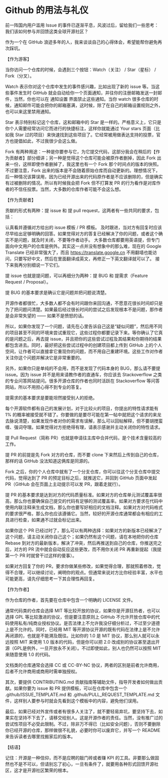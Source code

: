 # Github 的用法与礼仪

前一阵国内用户滥用 Issue 的事件已逐渐平息，风波过后，留给我们一些思考：我们该如何参与并回馈这类全球开源社区？

作为一个在 GitHub 浪迹多年的人，我来谈谈自己的心得体会，希望能帮你避免再次踩坑。

【作为游客】

当你访问一个仓库的时候，会遇到三个按钮：Watch（关注） / Star（星标） / Fork（分叉）。

Watch 表示你对这个仓库中发生的事件感兴趣，比如出现了新的 issue 等。当这些事件发生时 GitHub
就会自动给你一个页面通知，并往你的注册邮箱发送一封邮件，当然，你也可以在 通知设置 界面禁止这些通知。当你 watch
很多仓库的时候，通知邮件可能会把你的邮箱塞满，这时候，除了在自己的邮箱设置规则之外，也可以来这里禁用通知。

Star 表示特别标记这个仓库，这和邮箱中的 Star 是一样的。严格意义上，它只是你个人需要经常访问它而进行的快捷标注，这样你就能通过
Your stars 页面（比如我 Star 过的项目）来快速找到这些项目了。它经常被用做表达支持的投票，官方也提倡如此，不过我很少会这么做。

Fork 有两种用途：一种是你要参与它，为它提交代码，这部分我会在稍后的【作为贡献者】部分细讲；另一种是觉得这个仓库可能会被原作者删掉，因此
Fork 出来一份，这样即使作者删掉了，我这里也有一个 Fork 那个时间点的版本的快照。不过要注意，Fork
出来的版本是不会随着原始仓库而自动更新的。理想情况下，后一种情况该算误用，因为已经开源出来的代码原作者是不应该删除的，但是确实有过被删除的情况。所以有时候我会把
Fork 但不打算发 PR 的行为看作是对库作者的不信任投票。当然，大多数的仓库作者可能不会这么想。

【作为贡献者】

贡献的形式有两种：提 issue 和 提 pull request，这两者有一些共同的要求，包括：

认真看并遵循对方给出的 issue 模板 / PR 模板。 及时跟进，当对方有回复时应该尽早给出足够明确的回答。如果觉得对方的答复已经解决了你的问题，或者这个确实不是问题，就及时关闭，不要等作者动手。
大多数仓库都要用英语提，但专门面向中文用户的仓库是例外。其实这一点并没有想象中的那么难，现在的 Google Translate
已经非常强大了，而且 https://translate.google.cn 不用翻墙也能访问，只要写好中文，然后在里面翻译成英文，再修正一下英文翻译就可以了。
接下来我再分别细说一下它们。

提 issue 也就是提问题，可以再细分为两种：提 BUG 和 提需求（Feature Request / Proposal）。

提 BUG 的基本要求是确认它是问题并把问题说清楚。

开源作者都很忙，大多数人都不会有时间跟你来回沟通，不愿意花很长时间却只是为了把问题问清楚。如果最后经过很长时间的尝试之后发现根本不是问题，那作者是会非常失望的 ——
如果不是愤怒的话。

所以，如果你发现了一个问题，请先在心里告诉自己这是“疑似问题”，然后用不同的项目甚至不同的环境来尝试重现它，这些过程你都要记录下来。等你确认了它真的是问题之后，再去提
issue，并且把你的这些尝试过程及其结果和你期待的结果都包含进去。同时，最好把这些尝试过程中的创建项目都上传到 GitHub
上的个人空间，让作者可以直接拿它重现你的问题，而不用自己重建环境。这些工作对作者关注你这个问题并解决它是非常重要的。

另外，如果你只是单纯的不会用，而不是发现了代码本身的 BUG，那么请不要提 issue。因为 issue 并不是用来请教作者的直通车，你应该去
Stackoverflow 之类的专业问答网站提问。很多开源仓库的作者也同时活跃在 Stackoverflow 等问答网站，所以不用担心得不到专业的答复。

提需求的基本要求是要能坦然接受别人的拒绝。

每个开源软件都有自己的发展计划，对于比较火的项目，你提出的特性请求能有 1%
的概率被接受就不错了。你要做的是要尽可能在第一帖中就把这个请求的来龙去脉说清楚，如果发现作者对你的需求有误解，那么可以回帖解释，但不要胡搅蛮缠、强词夺理。如果觉得对方拒绝得有理，请表示感谢并主动关闭你的特性请求。

提 Pull Request（简称 PR）也就是申请往主库中合并代码，是个技术含量较高的工作。

提 PR 的前提是先 Fork 对方的仓库，而不要 clone 下来然后上传到自己的仓库，那样的话 GitHub 没法知道这俩库是同源的。

Fork 之后，你的个人仓库中就有了一个分支仓库，你可以往这个分支仓库中提交代码，觉得达到了 PR 的预定目标之后，就推送它，并回到
GitHub 页面中发起 PR（GitHub 会在页面上主动提示可以发 PR，跟着走就行）。

提 PR
的基本要求是达到对方的代码质量标准。如果对方的仓库单元测试覆盖率很高，那么你也要确保自己提交的代码有足够的测试覆盖率。如果对方要求在代码中使用内联注释来生成文档，那么你也要写好相应的文档注释。如果对方对代码格式的要求很严格，那么你也应该遵循它。当然，较好的开源仓库通常都会有相应的工具进行检查，如果通不过就会标记出来。

如果你这个 PR 已经过时了，那么可以有两种选择：如果对方的新版本已经解决了这个问题，请主动关闭你自己这个；如果仍然有这个问题，请在本地把你的仓库
Rebase 到对方的最新版本，解决了冲突，然后再推送到自己的仓库，你推送完之后，对方的 PR 流中就会自动反应这些更改，而不用你关闭
PR 再重新提起（我提第一个 PR 时就曾干过这样的傻事）。

如果对方回复了你的 PR，要求你做某些修改，如果觉得合理，那就照着修改，觉得不合理，可以继续讨论，阐明你的观点。但通常来说对方比你经验丰富，水平也可能更高，请先仔细思考一下其合理性再回复。

【作为作者】

作为仓库的作者，首先要在仓库中包含一个明确的 LICENSE 文件。

通常代码类的仓库会选择 MIT 等比较开放的协议，如果你是开源狂热者，也可以选择 GPL 等比较激进的协议，但是要注意原则上 GitHub
不允许开放仓库中的代码使用私有/纯商业授权协议。是否法律上不允许我没仔细分析过，不过至少道德上是不允许的。同时，已经用 MIT
等开源协议开源的既有代码在法律上是不允许再闭源的，也就是不能溯及既往。比如你的 1.0 是 MIT 协议，那么别人就可以永远按照 MIT
来使用 1.0 版本的代码，但是你可以把 2.0 改成别的协议甚至退出开源（GPL是例外，一旦开放永不关闭）。不过即使如此，别人也仍然可以按照
MIT 来随意使用 1.0 的代码。

文档类的仓库通常会选择 CC 或 CC-BY-NC 协议，两者的区别是前者允许商用，后者不允许商用或商用时需单独授权。

其次，要提供 CONTRIBUTING.md 贡献指南等辅助文件，指导开发者如何做出贡献。如果你要为 issue 和 PR 提供模板，可以在仓库中包含一个
.github/ISSUE_TEMPLATE.md 和 .github/PULL_REQUEST_TEMPLATE.md 文件，这样别人要参与时就会先看到这个模板中的内容，避免他们误用。

最后，如果已经对外宣传或者有很多人关注了，就不要轻易弃坑，要坚持下去，如果实在坚持不下去了，请移交给别人。这是开源作者的责任。当然，没有推广过的尝试性项目不必受此限制。不过，除非万不得已（比如安全问题），否则不要删除你已经开源的仓库，那样做很不礼貌，必要时你可以废弃它，并写一个
README 来告诉读者去哪里找搬家后的版本。

【结语】

记住：开源是一种信仰，而不是应聘的敲门砖或者赚 KPI 的工具。非要那么做固然也不是不可以，但请别忘了初心，一旦有条件了，就要用各种形式回馈开源社区，这才是开源社区繁荣的根本。
